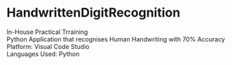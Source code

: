 # HandwrittenDigitRecognition
In-House Practical Trraining  
Python Application that recognises Human Handwriting with 70% Accuracy  
Platform: Visual Code Studio  
Languages Used: Python  
